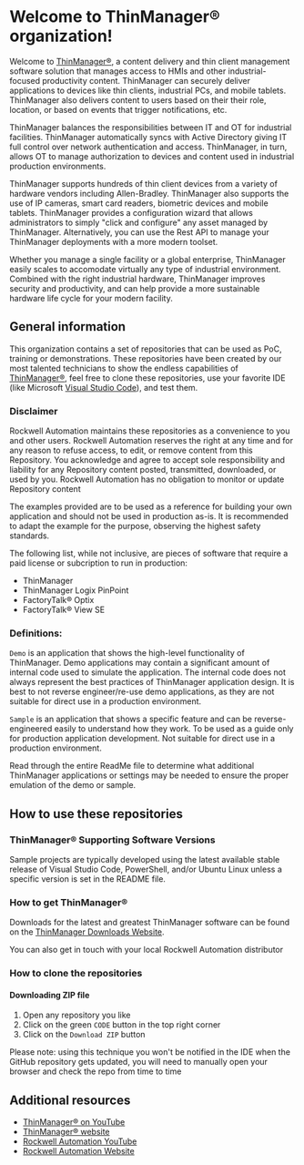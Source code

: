 # Welcome to ThinManager® organization!

Welcome to [ThinManager®](http://www.thinmanager.com/), a content delivery and thin client management software solution that manages access to HMIs and other industrial-focused productivity content. ThinManager can securely deliver applications to devices like thin clients, industrial PCs, and mobile tablets. ThinManager also delivers content to users based on their their role, location, or based on events that trigger notifications, etc.

ThinManager balances the responsibilities between IT and OT for industrial facilities. ThinManager automatically syncs with Active Directory giving IT full control over network authentication and access. ThinManager, in turn, allows OT to manage authorization to devices and content used in industrial production environments. 

ThinManager supports hundreds of thin client devices from a variety of hardware vendors including Allen-Bradley. ThinManager also supports the use of IP cameras, smart card readers, biometric devices and mobile tablets. ThinManager provides a configuration wizard that allows administrators to simply "click and configure" any asset managed by ThinManager. Alternatively, you can use the Rest API to manage your ThinManager deployments with a more modern toolset.

Whether you manage a single facility or a global enterprise, ThinManager easily scales to accomodate virtually any type of industrial environment. Combined with the right industrial hardware, ThinManager improves security and productivity, and can help provide a more sustainable hardware life cycle for your modern facility.

## General information

This organization contains a set of repositories that can be used as PoC, training or demonstrations. These repositories have been created by our most talented technicians to show the endless capabilities of [ThinManager®](http://www.thinmanager.com/), feel free to clone these repositories, use your favorite IDE (like Microsoft [Visual Studio Code](https://code.visualstudio.com/)), and test them.

### Disclaimer

Rockwell Automation maintains these repositories as a convenience to you and other users. Rockwell Automation reserves the right at any time and for any reason to refuse access, to edit, or remove content from this Repository. You acknowledge and agree to accept sole responsibility and liability for any Repository content posted, transmitted, downloaded, or used by you. Rockwell Automation has no obligation to monitor or update Repository content

The examples provided are to be used as a reference for building your own application and should not be used in production as-is. It is recommended to adapt the example for the purpose, observing the highest safety standards.

The following list, while not inclusive, are pieces of software that require a paid license or subcription to run in production:
- ThinManager
- ThinManager Logix PinPoint
- FactoryTalk® Optix
- FactoryTalk® View SE

### Definitions:

`Demo` is an application that shows the high-level functionality of ThinManager. Demo applications may contain a significant amount of internal code used to simulate the application. The internal code does not always represent the best practices of ThinManager application design. It is best to not reverse engineer/re-use demo applications, as they are not suitable for direct use in a production environment.

`Sample` is an application that shows a specific feature and can be reverse-engineered easily to understand how they work. To be used as a guide only for production application development. Not suitable for direct use in a production environment.  

Read through the entire ReadMe file to determine what additional ThinManager applications or settings may be needed to ensure the proper emulation of the demo or sample. 

## How to use these repositories

### ThinManager® Supporting Software Versions

Sample projects are typically developed using the latest available stable release of Visual Studio Code, PowerShell, and/or Ubuntu Linux unless a specific version is set in the README file.

### How to get ThinManager®

Downloads for the latest and greatest ThinManager software can be found on the [ThinManager Downloads Website](https://downloads.thinmanager.com/). 

You can also get in touch with your local Rockwell Automation distributor

### How to clone the repositories

#### Downloading ZIP file

1. Open any repository you like
1. Click on the green `CODE` button in the top right corner
1. Click on the `Download ZIP` button

Please note: using this technique you won't be notified in the IDE when the GitHub repository gets updated, you will need to manually open your browser and check the repo from time to time

## Additional resources

- [ThinManager® on YouTube](https://www.youtube.com/@ThinManager)
- [ThinManager® website](http://www.thinmanager.com/)
- [Rockwell Automation YouTube](https://www.youtube.com/@RockwellautomationInc)
- [Rockwell Automation Website](https://www.rockwellautomation.com/)
